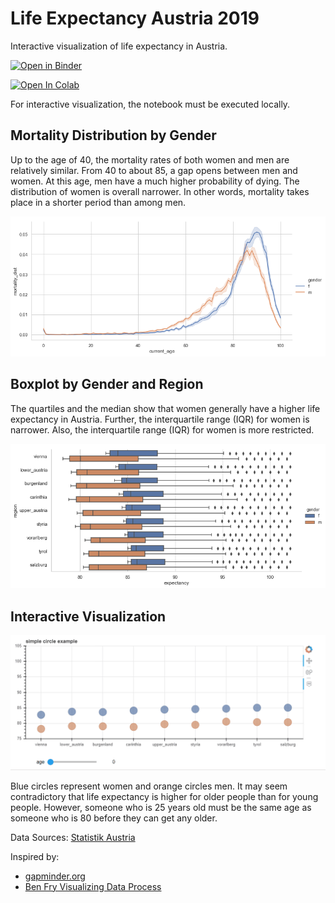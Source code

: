 # Life Expectancy Austria  2019

Interactive visualization of life expectancy in Austria.  

[![Open in Binder](https://mybinder.org/badge_logo.svg)](https://mybinder.org/v2/gh/thomashon/visualization-life-expectancy-austria-2019/master)

[![Open In Colab](https://colab.research.google.com/assets/colab-badge.svg)](https://colab.research.google.com/github/thomashon/visualization-life-expectancy-austria-2019/blob/master/visualization-life-expectancy-austria-2019.ipynb)

For interactive visualization, the notebook must be executed locally.

## Mortality Distribution by Gender

Up to the age of 40, the mortality rates of both women and men are relatively similar. From 40 to about 85, a gap opens between men and women. At this age, men have a much higher probability of dying. The distribution of women is overall narrower. In other words, mortality takes place in a shorter period than among men.

![Distribution](img/Mortality-Distribution-gender.png)

## Boxplot by Gender and Region

The quartiles and the median show that women generally have a higher life expectancy in Austria. Further, the interquartile range (IQR) for women is narrower. Also, the interquartile range (IQR) for women is more restricted.

![Boxplot](img/Boxplot-gender-and-region-together.png)

## Interactive Visualization

![Interactive](img/Interactive.gif)

Blue circles represent women and orange circles men. It may seem contradictory that life expectancy is higher for older people than for young people. However, someone who is 25 years old must be the same age as someone who is 80 before they can get any older.

Data Sources: [Statistik Austria](http://www.statistik-austria.at/web_de/statistiken/menschen_und_gesellschaft/bevoelkerung/sterbetafeln/index.html)  

Inspired by:

- [gapminder.org](https://www.gapminder.org/tools/)
- [Ben Fry Visualizing Data Process](https://www.dashingd3js.com/the-data-visualization-process)
